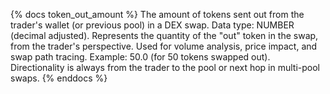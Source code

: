 {% docs token_out_amount %}
The amount of tokens sent out from the trader's wallet (or previous pool) in a DEX swap. Data type: NUMBER (decimal adjusted). Represents the quantity of the "out" token in the swap, from the trader's perspective. Used for volume analysis, price impact, and swap path tracing. Example: 50.0 (for 50 tokens swapped out). Directionality is always from the trader to the pool or next hop in multi-pool swaps.
{% enddocs %}